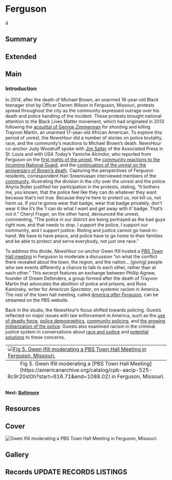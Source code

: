 # Ferguson

4

## Summary

## Extended

## Main

### Introduction

In 2014, after the death of Michael Brown, an unarmed 18-year-old Black teenager shot by Officer Darren Wilson in Ferguson, Missouri, protests spread throughout the city as the community expressed outrage over his death and police handling of the incident. These protests brought national attention to the Black Lives Matter movement, which had originated in 2013 following the [acquittal of George Zimmerman](https://americanarchive.org/catalog/cpb-aacip-525-t14th8cs0v?start=570.92&end=1422.2) for shooting and killing Trayvon Martin, an unarmed 17-year-old African American. To explore this period of unrest, the *NewsHour* did a number of stories on police brutality, race, and the community’s reactions to Michael Brown’s death. *NewsHour* co-anchor Judy Woodruff spoke with [Jim Salter](https://americanarchive.org/catalog/cpb-aacip-525-1n7xk85h0q?start=1258.5&end=1694.71) of the Associated Press in St. Louis and with *USA Today*’s Yamiche Alcindor, who reported from Ferguson on the [first nights of the unrest](https://americanarchive.org/catalog/cpb-aacip-525-w950g3j996?start=782.17&end=1012.81), the [community reactions to the incoming National Guard](https://americanarchive.org/catalog/cpb-aacip-525-m03xs5kj8n?start=701.95&end=1052.92), and the [continuation of the unrest on the anniversary of Brown’s death](https://americanarchive.org/catalog/cpb-aacip-525-x34mk66g3f?start=1057.94&end=1499.16). Capturing the perspectives of Ferguson residents, correspondent Hari Sreenivasan interviewed members of the [community](https://americanarchive.org/catalog/cpb-aacip-525-w66930q443?start=1885.24&end=2286.35), illustrating the division in the city over the unrest and the police. Ahyria Butler justified her participation in the protests, stating, “It bothers me, you known, that the police feel like they can do whatever they want because that’s not true. Because they’re here to protect us, not kill us, not harm us. If you’re gonna wear that badge, wear that badge privately, don’t wear it like it’s the ‘I can do what I want and get away with it’ badge. That’s not it.” Cheryl Frager, on the other hand, denounced the unrest, commenting, “The police in our district are being portrayed as the bad guys right now, and that needs to stop. I support the police, I support our community, and I support justice. Rioting and justice cannot go hand-in-hand. We have to have peace, and police have to go home to their families and be able to protect and serve everybody, not just one race.” 

To address this divide, *NewsHour* co-anchor Gwen Ifill hosted a [PBS Town Hall meeting](https://americanarchive.org/catalog/cpb-aacip-525-8c9r20st0h?start=616.71&end=1088.02) in Ferguson to moderate a discussion “on what the conflict there revealed about the town, the region, and the nation… [giving] people who see events differently a chance to talk to each other, rather than at each other.” This excerpt features an exchange between Phillip Agnew, founder of Dream Defenders, a group formed after the death of Trayvon Martin that advocates the abolition of police and prisons, and Ross Kaminsky, writer for *American Spectator*, on systemic racism in America. The rest of the town hall meeting, called [*America after Ferguson*](https://www.pbs.org/video/pbs-indies-america-after-ferguson/), can be streamed on the PBS website. 

Back in the studio, the *NewsHour*’s focus shifted towards policing. Guests reflected on major issues with law enforcement in America, such as the [use of deadly force](https://americanarchive.org/catalog/cpb-aacip-525-804xg9g75j?start=1905.29&end=2486.91), [police demographics](https://americanarchive.org/catalog/cpb-aacip-525-7940r9n455?start=616.71&end=1103.06), [community policing](https://americanarchive.org/catalog/cpb-aacip-525-wm13n21r6h?start=2371.59&end=2867.97), and [the growing militarization of the police](https://americanarchive.org/catalog/cpb-aacip-525-w950g3j996?start=1609.47&end=1930.36). Guests also examined racism in the criminal justice system in conversations about [race and justice](https://americanarchive.org/catalog/cpb-aacip-525-w08w951v2n?start=656.82&end=1138.16) and [potential solutions](https://americanarchive.org/catalog/cpb-aacip-525-h12v40m11v?start=451.25&end=1298.61) to these concerns. 


<table class="exhibit-image half-image">
<caption align="bottom" class="exhibit-caption">Fig 5. Gwen Ifill moderating a [PBS Town Hall Meeting](https://americanarchive.org/catalog/cpb-aacip-525-8c9r20st0h?start=616.71&end=1088.02) in Ferguson, Missouri.</caption>
<tr><td><a href="https://americanarchive.org/catalog/cpb-aacip-525-8c9r20st0h?start=616.71&end=1088.02" target="_blank"><img src="https://s3.amazonaws.com/americanarchive.org/exhibits/ferguson.png" class="big-image" alt="Fig 5. Gwen Ifill moderating a PBS Town Hall Meeting in Ferguson, Missouri."/></a></td></tr>
</table>

#### Next: [Baltimore](/exhibits/after-the-fire/5-baltimore)

## Resources

## Cover
  <img title="Cover Image" alt="Gwen Ifill moderating a PBS Town Hall Meeting in Ferguson, Missouri." src="https://s3.amazonaws.com/americanarchive.org/exhibits/ferguson.png">

## Gallery

## Records UPDATE RECORDS LISTINGS

